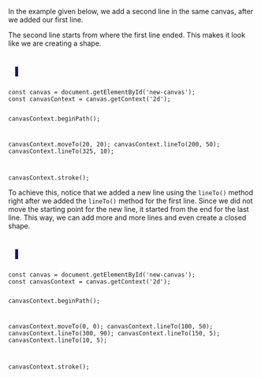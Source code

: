 In the example given below, we add a
second line in the same
canvas, after we added our first line.

The second line starts from where
the first line ended. This makes
it look like
we are creating a shape.

<codeblock language="javascript" type="lesson">
<code>
<panel language="html">
  <canvas id="new-canvas" width="400px" height="100px" style="border: 3px solid midnightblue;"></canvas>
</panel>
<panel language="javascript">
const canvas = document.getElementById('new-canvas');
const canvasContext = canvas.getContext('2d');

canvasContext.beginPath();

canvasContext.moveTo(20, 20);
canvasContext.lineTo(200, 50);
canvasContext.lineTo(325, 10);

canvasContext.stroke();
</panel>
</code>
</codeblock>

To achieve this, notice that we
added a new line using the `lineTo()`
method right after we added the `lineTo()`
method for the first line. Since we
did not move the starting point for
the new line, it started from the
end for the last line. This way,
we can add more and more lines and even create
a closed shape.

<codeblock language="javascript" type="lesson">
<code>
<panel language="html">
  <canvas id="new-canvas" width="400px" height="100px" style="border: 3px solid midnightblue;"></canvas>
</panel>
<panel language="javascript">
const canvas = document.getElementById('new-canvas');
const canvasContext = canvas.getContext('2d');

canvasContext.beginPath();

canvasContext.moveTo(0, 0);
canvasContext.lineTo(100, 50);
canvasContext.lineTo(300, 90);
canvasContext.lineTo(150, 5);
canvasContext.lineTo(10, 5);

canvasContext.stroke();
</panel>
</code>
</codeblock>